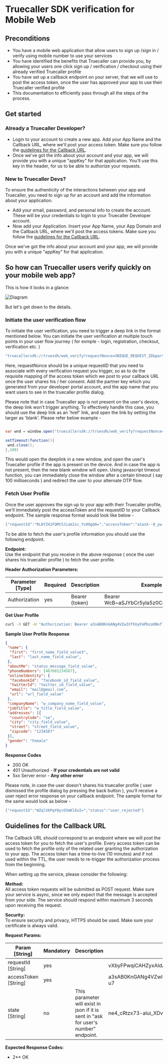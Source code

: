 # Truecaller SDK verification for Mobile Web

## Preconditions

- You have a mobile web application that allow users to sign up /sign in / verify using mobile number to use your services
- You have identified the benefits that Truecaller can provide you, by allowing your users one click sign up / verification / checkout using their already verified Truecaller profile
- You have set up a callback endpoint on your server, that we will use to post the access token, once the user has approved your app to use their Truecaller verified profile
- This documentation to efficiently pass through all the steps of the process.

## Get started

### Already a Truecaller Developer?

- Login to your account to create a new app. Add your App Name and the Callback URL, where we'll post your access token. Make sure you follow the [guidelines for the Callback URL](#guidelines-for-the-callback-url).
- Once we've got the info about your account and your app, we will provide you with a unique "appKey" for that application. You'll use this key in the header, for us to be able to authorize your requests.

### New to Truecaller Devs?

To ensure the authenticity of the interactions between your app and Truecaller, you need to sign up for an account and add the information about your application.

- Add your email, password, and personal info to create the account. These will be your credentials to login to your Truecaller Developer account.
- Now add your Application. Insert your App Name, your App Domain and the Callback URL, where we'll post the access tokens. Make sure you follow the [guidelines for the Callback URL](#guidelines-for-the-callback-url).

Once we've got the info about your account and your app, we will provide you with a unique "appKey" for that application.

## So how can Truecaller users verify quickly on your mobile web app?

This is how it looks in a glance:

![Diagram](https://github.com/singhalyogesh/web-login/blob/master/documentation/images/mweb-flow.png)

But let's get down to the details.

### Initiate the user verification flow

To initiate the user verification, you need to trigger a deep link in the format mentioned below. You can initiate the user verification at multiple touch points in your user flow journey ( for exmple - login, registration, checkout, verification etc. )

```java
"truecallersdk://truesdk/web_verify?requestNonce=UNIQUE_REQUEST_ID&partnerKey=YOUR_APP_KEY&partnerName=YOUR_APP_NAME"
```

Here, requestNonce should be a unique requestID that you need to associate with every verification request you trigger, so as to do the requisite mapping of the access token which we post to your callback URL once the user shares his / her consent.
Add the partner key which you generated from your developer portal account, and the app name that you want users to see in the truecaller profile dialog.

Please note that in case Truecaller app is not present on the user's device, the deep link won't trigger anything. To effectively handle this case, you should use the deep link as an 'href' link, and open the link by setting the targer as 'blank'. Please refer below example -

```java

var wnd = window.open("truecallersdk://truesdk/web_verify?requestNonce=UNIQUE_REQUEST_ID&partnerKey=YOUR_PARTNER_KEY&partnerName=YOUR_APP_NAME");

setTimeout(function(){
 wnd.close();
},100)
```

This would open the deeplink in a new window, and open the user's Truecaller profile if the app is present on the device. And in case the app is not present, then the new blank window will open. Using javascript timeout function, you can immediately close the window after a certain timeout ( say 100 milliseconds ) and redirect the user to your alternate OTP flow.
 

### Fetch User Profile

Once the user approves the sign up to your app with their Truecaller profile, we'll immediately post the accessToken and the requestID to your Callback endpoint. The sample response format would look like below -

```java
{"requestId":"RL8YZ41FQMt5Jiak2sc_Ys0OgQA=","accessToken":"a1asX--8_yw-OF--E6Gj_DPyKelJIGUUeYB9U9MJhyeu4hOCbrl","endpoint":"https://profile4-noneu.truecaller.com/v1/default"}
```

To be able to fetch the user's profile information you should use the following endpoint.

**Endpoint:**  
Use the endpoint that you receive in the above response ( once the user shares his truecaller profile ) to fetch the user profile.

**Header Authorization Parameters:**  

| **Parameter [Type]** | **Required** | **Description**  | **Example**                             |
| -------------------  | ------------ | ---------------- | --------------------------------------- |
| Authorization        | yes          | Bearer {token}   | Bearer WcB~aSJYbCr5yla5z0CdAGfyj3Rruk~8 |

**Get User Profile**  
```bash
curl -X GET -H "Authorization: Bearer a3sAB0KnGANg4VZwIXfhUyFmPbzoONofl4FjIItac0JQSODp6niW8oBr33uOI-u7" -H "Cache-Control: no-cache" "https://profile4-noneu.truecaller.com/v1/default"
```

**Sample User Profile Response**

```json
{
 "name": {
  "first": "first_name_field_value3",
  "last": "last_name_field_value",
 },
 "aboutMe": "status_message_field_value",
 "phoneNumbers": [467601234567],
 "onlineIdentity": {
  "facebookId": "facebook_id_field_value",
  "twitterId": "twitter_id_field_value",
  "email": "mail@gmail.com",
  "url": "url_field_value"
 },
 "companyName": "w_company_name_field_value",
 "jobTitle": "w_title_field_value",
 "addresses": [{
  "countryCode": "se",
  "city": "city_field_value",
  "street": "street_field_value",
  "zipcode": "1234567"
 }],
 "gender": "Female"
}
```

**Response Codes**

- 200 OK
- 401 Unauthorized - **If your credentials are not valid**
- 5xx Server error - **Any other error**

Please note, in case the user doesn't shares his truecaller profile ( user dismissed the profile dialog by pressing the back button ), you'll receive a user reject error response on your callback endpoint. The sample format for the same would look as below -

```java
{"requestId":"WZqlS6PqY0ycO3mKlEuI=","status":"user_rejected"}
```

## Guidelines for the Callback URL

The Callback URL should correspond to an endpoint where we will post the access token for you to fetch the user's profile. Every access token can be used to fetch the profile only of the related user granting the authorization to your app. The access token has a time-to-live (10 minutes) and if not used within the TTL, the user needs to re-trigger the authorization process from the beginning.

When setting up the service, please consider the following:

**Method:**  
All access token requests will be submitted as POST request. Make sure your service is async, since we only expect that the message is accepted from your side. The service should respond within maximum 3 seconds upon receiving the request.

**Security:**  
To ensure security and privacy, HTTPS should be used. Make sure your certificate is always valid.

**Request Params:**

| **Param [String]**   | **Mandatory** | **Description**                                                                      | **Example value**                                                 |
| -------------------- | ------------- | ------------------------------------------------------------------------------------ | ----------------------------------------------------------------- |
| requestId [String]   | yes           |                                                                                      | vXbyFPwqiCAHZyxAldA9M9DDXKk=                                      |
| accessToken [String] | yes           |                                                                                      | a3sAB0KnGANg4VZwIXfhUyFmPbzoONofl4FjIItac0JQSODp6niW8oBr33uOI-u7  |
| state [String]       | no            | This parameter will exist in json if it is sent in "ask for user's number" endpoint. | ne4_cRtzx73-alui_XDvzS5h                                          |

**Expected Response Codes:**

- 2** OK
